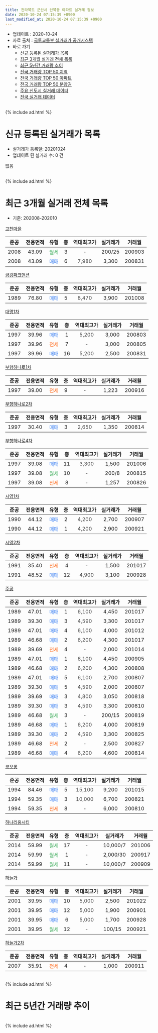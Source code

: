 ```yaml
---
title: 전라북도 군산시 산북동 아파트 실거래 정보
date: 2020-10-24 07:15:39 +0900
last_modified_at: 2020-10-24 07:15:39 +0900
---
```


* 업데이트 : 2020-10-24
* 자료 출처 : [국토교통부 실거래가 공개시스템](http://rt.molit.go.kr)
* 바로 가기
    * [신규 등록된 실거래가 목록](#신규-등록된-실거래가-목록)
    * [최근 3개월 실거래 전체 목록](#최근-3개월-실거래-전체-목록)
    * [최근 5년간 거래량 추이](#최근-5년간-거래량-추이)
    * [전국 거래량 TOP 50 지역](https://inasie.github.io/apt-trade-info/최근-3개월-전국에서-가장-거래가-많이-발생한-지역)
    * [전국 거래량 TOP 50 아파트](https://inasie.github.io/apt-trade-info/최근-3개월-전국에서-가장-거래가-많이-발생한-아파트)
    * [전국 거래량 TOP 50 분양권](https://inasie.github.io/apt-trade-info/최근-3개월-전국에서-가장-거래가-많이-발생한-분양권)
    * [주요 신도시 실거래 데이터](https://inasie.github.io/apt-trade-info/주요-신도시)
    * [전국 실거래 데이터](https://inasie.github.io/apt-trade-info/전국)
<br>
{% include ad.html %}
<br>

# 신규 등록된 실거래가 목록
* 실거래가 등록일: 20201024
* 업데이트 된 실거래 수: 0 건

없음

<br>
{% include ad.html %}
<br>

# 최근 3개월 실거래 전체 목록
* 기준: 202008-202010


[고천마을](https://search.naver.com/search.naver?query=%EC%A0%84%EB%9D%BC%EB%B6%81%EB%8F%84+%EA%B5%B0%EC%82%B0%EC%8B%9C+%EC%82%B0%EB%B6%81%EB%8F%99+%EA%B3%A0%EC%B2%9C%EB%A7%88%EC%9D%84)

|준공|전용면적|유형|층|역대최고가|실거래가|거래월|
|:---:|:---:|:---:|:---:|:---:|:---:|:---:|
|2008|43.09|<span style="color:#34a853">월세</span>|3|<span style="color:#444444">-</span>|200/25|200903|
|2008|43.09|<span style="color:#4285f3">매매</span>|6|<span style="color:#444444">7,980</span>|3,300|200831|

[금강파크맨션](https://search.naver.com/search.naver?query=%EC%A0%84%EB%9D%BC%EB%B6%81%EB%8F%84+%EA%B5%B0%EC%82%B0%EC%8B%9C+%EC%82%B0%EB%B6%81%EB%8F%99+%EA%B8%88%EA%B0%95%ED%8C%8C%ED%81%AC%EB%A7%A8%EC%85%98)

|준공|전용면적|유형|층|역대최고가|실거래가|거래월|
|:---:|:---:|:---:|:---:|:---:|:---:|:---:|
|1989|76.80|<span style="color:#4285f3">매매</span>|5|<span style="color:#444444">8,470</span>|3,900|201008|

[대명1차](https://search.naver.com/search.naver?query=%EC%A0%84%EB%9D%BC%EB%B6%81%EB%8F%84+%EA%B5%B0%EC%82%B0%EC%8B%9C+%EC%82%B0%EB%B6%81%EB%8F%99+%EB%8C%80%EB%AA%851%EC%B0%A8)

|준공|전용면적|유형|층|역대최고가|실거래가|거래월|
|:---:|:---:|:---:|:---:|:---:|:---:|:---:|
|1997|39.96|<span style="color:#4285f3">매매</span>|1|<span style="color:#444444">5,200</span>|3,000|200803|
|1997|39.96|<span style="color:#ff5a00">전세</span>|7|<span style="color:#444444">-</span>|3,000|200805|
|1997|39.96|<span style="color:#4285f3">매매</span>|16|<span style="color:#444444">5,200</span>|2,500|200831|

[부향하나로1차](https://search.naver.com/search.naver?query=%EC%A0%84%EB%9D%BC%EB%B6%81%EB%8F%84+%EA%B5%B0%EC%82%B0%EC%8B%9C+%EC%82%B0%EB%B6%81%EB%8F%99+%EB%B6%80%ED%96%A5%ED%95%98%EB%82%98%EB%A1%9C1%EC%B0%A8)

|준공|전용면적|유형|층|역대최고가|실거래가|거래월|
|:---:|:---:|:---:|:---:|:---:|:---:|:---:|
|1997|39.00|<span style="color:#ff5a00">전세</span>|9|<span style="color:#444444">-</span>|1,223|200916|

[부향하나로2차](https://search.naver.com/search.naver?query=%EC%A0%84%EB%9D%BC%EB%B6%81%EB%8F%84+%EA%B5%B0%EC%82%B0%EC%8B%9C+%EC%82%B0%EB%B6%81%EB%8F%99+%EB%B6%80%ED%96%A5%ED%95%98%EB%82%98%EB%A1%9C2%EC%B0%A8)

|준공|전용면적|유형|층|역대최고가|실거래가|거래월|
|:---:|:---:|:---:|:---:|:---:|:---:|:---:|
|1997|30.40|<span style="color:#4285f3">매매</span>|3|<span style="color:#444444">2,650</span>|1,350|200814|

[부향하나로4차](https://search.naver.com/search.naver?query=%EC%A0%84%EB%9D%BC%EB%B6%81%EB%8F%84+%EA%B5%B0%EC%82%B0%EC%8B%9C+%EC%82%B0%EB%B6%81%EB%8F%99+%EB%B6%80%ED%96%A5%ED%95%98%EB%82%98%EB%A1%9C4%EC%B0%A8)

|준공|전용면적|유형|층|역대최고가|실거래가|거래월|
|:---:|:---:|:---:|:---:|:---:|:---:|:---:|
|1997|39.08|<span style="color:#4285f3">매매</span>|11|<span style="color:#444444">3,300</span>|1,500|201006|
|1997|39.08|<span style="color:#34a853">월세</span>|10|<span style="color:#444444">-</span>|200/8|200815|
|1997|39.08|<span style="color:#ff5a00">전세</span>|8|<span style="color:#444444">-</span>|1,257|200826|

[시영1차](https://search.naver.com/search.naver?query=%EC%A0%84%EB%9D%BC%EB%B6%81%EB%8F%84+%EA%B5%B0%EC%82%B0%EC%8B%9C+%EC%82%B0%EB%B6%81%EB%8F%99+%EC%8B%9C%EC%98%811%EC%B0%A8)

|준공|전용면적|유형|층|역대최고가|실거래가|거래월|
|:---:|:---:|:---:|:---:|:---:|:---:|:---:|
|1990|44.12|<span style="color:#4285f3">매매</span>|2|<span style="color:#444444">4,200</span>|2,700|200907|
|1990|44.12|<span style="color:#4285f3">매매</span>|1|<span style="color:#444444">4,200</span>|2,900|200921|

[시영2차](https://search.naver.com/search.naver?query=%EC%A0%84%EB%9D%BC%EB%B6%81%EB%8F%84+%EA%B5%B0%EC%82%B0%EC%8B%9C+%EC%82%B0%EB%B6%81%EB%8F%99+%EC%8B%9C%EC%98%812%EC%B0%A8)

|준공|전용면적|유형|층|역대최고가|실거래가|거래월|
|:---:|:---:|:---:|:---:|:---:|:---:|:---:|
|1991|35.40|<span style="color:#ff5a00">전세</span>|4|<span style="color:#444444">-</span>|1,500|201017|
|1991|48.52|<span style="color:#4285f3">매매</span>|12|<span style="color:#444444">4,900</span>|3,100|200928|

[주공](https://search.naver.com/search.naver?query=%EC%A0%84%EB%9D%BC%EB%B6%81%EB%8F%84+%EA%B5%B0%EC%82%B0%EC%8B%9C+%EC%82%B0%EB%B6%81%EB%8F%99+%EC%A3%BC%EA%B3%B5)

|준공|전용면적|유형|층|역대최고가|실거래가|거래월|
|:---:|:---:|:---:|:---:|:---:|:---:|:---:|
|1989|47.01|<span style="color:#4285f3">매매</span>|1|<span style="color:#444444">6,100</span>|4,450|201017|
|1989|39.30|<span style="color:#4285f3">매매</span>|3|<span style="color:#444444">4,590</span>|3,300|201017|
|1989|47.01|<span style="color:#4285f3">매매</span>|4|<span style="color:#444444">6,100</span>|4,000|201012|
|1989|46.68|<span style="color:#4285f3">매매</span>|2|<span style="color:#444444">6,200</span>|4,300|201017|
|1989|39.69|<span style="color:#ff5a00">전세</span>|4|<span style="color:#444444">-</span>|2,000|201014|
|1989|47.01|<span style="color:#4285f3">매매</span>|1|<span style="color:#444444">6,100</span>|4,450|200905|
|1989|46.68|<span style="color:#4285f3">매매</span>|2|<span style="color:#444444">6,200</span>|4,300|200808|
|1989|47.01|<span style="color:#4285f3">매매</span>|5|<span style="color:#444444">6,100</span>|2,700|200807|
|1989|39.30|<span style="color:#4285f3">매매</span>|5|<span style="color:#444444">4,590</span>|2,000|200807|
|1989|39.69|<span style="color:#4285f3">매매</span>|3|<span style="color:#444444">4,800</span>|3,050|200818|
|1989|39.30|<span style="color:#4285f3">매매</span>|3|<span style="color:#444444">4,590</span>|3,300|200810|
|1989|46.68|<span style="color:#34a853">월세</span>|3|<span style="color:#444444">-</span>|200/15|200819|
|1989|46.68|<span style="color:#4285f3">매매</span>|1|<span style="color:#444444">6,200</span>|4,000|200819|
|1989|39.30|<span style="color:#4285f3">매매</span>|2|<span style="color:#444444">4,590</span>|3,300|200825|
|1989|46.68|<span style="color:#ff5a00">전세</span>|2|<span style="color:#444444">-</span>|2,500|200827|
|1989|46.68|<span style="color:#4285f3">매매</span>|4|<span style="color:#444444">6,200</span>|4,600|200814|

[코오롱](https://search.naver.com/search.naver?query=%EC%A0%84%EB%9D%BC%EB%B6%81%EB%8F%84+%EA%B5%B0%EC%82%B0%EC%8B%9C+%EC%82%B0%EB%B6%81%EB%8F%99+%EC%BD%94%EC%98%A4%EB%A1%B1)

|준공|전용면적|유형|층|역대최고가|실거래가|거래월|
|:---:|:---:|:---:|:---:|:---:|:---:|:---:|
|1994|84.46|<span style="color:#4285f3">매매</span>|5|<span style="color:#444444">15,100</span>|9,200|201015|
|1994|59.35|<span style="color:#4285f3">매매</span>|3|<span style="color:#444444">10,000</span>|6,700|200821|
|1994|59.35|<span style="color:#ff5a00">전세</span>|8|<span style="color:#444444">-</span>|6,000|200810|

[하나리움시티](https://search.naver.com/search.naver?query=%EC%A0%84%EB%9D%BC%EB%B6%81%EB%8F%84+%EA%B5%B0%EC%82%B0%EC%8B%9C+%EC%82%B0%EB%B6%81%EB%8F%99+%ED%95%98%EB%82%98%EB%A6%AC%EC%9B%80%EC%8B%9C%ED%8B%B0)

|준공|전용면적|유형|층|역대최고가|실거래가|거래월|
|:---:|:---:|:---:|:---:|:---:|:---:|:---:|
|2014|59.99|<span style="color:#34a853">월세</span>|17|<span style="color:#444444">-</span>|10,000/7|201006|
|2014|59.99|<span style="color:#34a853">월세</span>|1|<span style="color:#444444">-</span>|2,000/30|200917|
|2014|59.99|<span style="color:#34a853">월세</span>|11|<span style="color:#444444">-</span>|10,000/7|200909|

[하늘가](https://search.naver.com/search.naver?query=%EC%A0%84%EB%9D%BC%EB%B6%81%EB%8F%84+%EA%B5%B0%EC%82%B0%EC%8B%9C+%EC%82%B0%EB%B6%81%EB%8F%99+%ED%95%98%EB%8A%98%EA%B0%80)

|준공|전용면적|유형|층|역대최고가|실거래가|거래월|
|:---:|:---:|:---:|:---:|:---:|:---:|:---:|
|2001|39.95|<span style="color:#4285f3">매매</span>|10|<span style="color:#444444">5,000</span>|2,500|201022|
|2001|39.95|<span style="color:#4285f3">매매</span>|12|<span style="color:#444444">5,000</span>|1,900|200901|
|2001|39.95|<span style="color:#4285f3">매매</span>|6|<span style="color:#444444">5,000</span>|1,700|200928|
|2001|39.95|<span style="color:#34a853">월세</span>|12|<span style="color:#444444">-</span>|100/15|200921|


<script async src="//pagead2.googlesyndication.com/pagead/js/adsbygoogle.js"></script>
<!-- 기본 -->
<ins class="adsbygoogle"
     style="display:block"
     data-ad-client="ca-pub-2446590836940007"
     data-ad-slot="1659523306"
     data-ad-format="auto"
     data-full-width-responsive="true"></ins>
<script>
(adsbygoogle = window.adsbygoogle || []).push({});
</script>


[하늘가2차](https://search.naver.com/search.naver?query=%EC%A0%84%EB%9D%BC%EB%B6%81%EB%8F%84+%EA%B5%B0%EC%82%B0%EC%8B%9C+%EC%82%B0%EB%B6%81%EB%8F%99+%ED%95%98%EB%8A%98%EA%B0%802%EC%B0%A8)

|준공|전용면적|유형|층|역대최고가|실거래가|거래월|
|:---:|:---:|:---:|:---:|:---:|:---:|:---:|
|2007|35.91|<span style="color:#ff5a00">전세</span>|4|<span style="color:#444444">-</span>|1,000|200911|


<br>
{% include ad.html %}
<br>

# 최근 5년간 거래량 추이


<div style="width:100%;">
    <canvas id="deal_progress" height="200"></canvas>
</div>

<script>
new Chart(document.getElementById("deal_progress"), {
    type: 'line',
    data: {
        labels: ['201510','201511','201512','201601','201602','201603','201604','201605','201606','201607','201608','201609','201610','201611','201612','201701','201702','201703','201704','201705','201706','201707','201708','201709','201710','201711','201712','201801','201802','201803','201804','201805','201806','201807','201808','201809','201810','201811','201812','201901','201902','201903','201904','201905','201906','201907','201908','201909','201910','201911','201912','202001','202002','202003','202004','202005','202006','202007','202008','202009','202010'],
        datasets: [{
            label: '매매',
            pointRadius: 1,
            data: [12, 11, 8, 13, 15, 44, 29, 11, 10, 22, 7, 11, 6, 8, 9, 8, 13, 18, 12, 14, 12, 11, 11, 8, 8, 17, 10, 13, 3, 5, 9, 7, 83, 13, 11, 10, 9, 16, 10, 34, 34, 13, 18, 15, 9, 9, 9, 11, 10, 6, 21, 6, 12, 10, 18, 19, 29, 41, 13, 6, 8],
            borderColor: "rgba(255, 201, 14, 1)",
            backgroundColor: "rgba(255, 201, 14, 0.5)",
            fill: false,
            lineTension: 0
        },{
            label: '전월세',
            pointRadius: 1,
            data: [6, 11, 7, 8, 18, 19, 9, 7, 4, 9, 9, 8, 10, 9, 8, 20, 8, 4, 4, 10, 11, 13, 7, 14, 11, 7, 8, 27, 7, 12, 9, 6, 6, 241, 14, 17, 7, 62, 17, 27, 19, 25, 26, 16, 17, 30, 18, 17, 18, 18, 182, 18, 107, 25, 11, 15, 2, 10, 6, 6, 3],
            borderColor: "rgba(0, 141, 185, 1)",
            backgroundColor: "rgba(0, 141, 185, 0.5)",
            fill: false,
            lineTension: 0
        }
        ]
    },
    options: {
        responsive: true,
        title: {
            display: false
        },
        tooltips: {
            mode: 'index',
            intersect: false
        },
        hover: {
            mode: 'nearest',
            intersect: true
        },
        scales: {
            xAxes: [{
                display: true,
                scaleLabel: {
                    display: true,
                    labelString: '년/월'
                }
            }],
            yAxes: [{
                display: true,
                ticks: {
                    suggestedMin: 0,
                },
                scaleLabel: {
                    display: true,
                    labelString: '실거래 수'
                }
            }]
        }
    }
});

</script>


<br>
{% include ad.html %}
<br>

